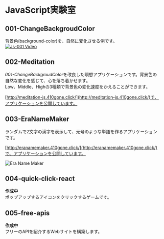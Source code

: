 # JavaScript実験室
## 001-ChangeBackgroudColor
背景色(background-color)を、自然に変化させる例です。  
[![Js-001 Video](https://img.youtube.com/vi/79iMaUdrA-s/0.jpg)](http://www.youtube.com/watch?v=79iMaUdrA-s)

## 002-Meditation
*001-ChangeBackgroudColor*を改良した瞑想アプリケーションです。背景色の自然な変化を感じて、心を落ち着かせます。  
Low、Middle、Highの3種類で背景色の変化速度をかえることができます。  
  
[http://meditation-js.410gone.click/](http://meditation-js.410gone.click/)で、アプリケーションを公開しています。

## 003-EraNameMaker
ランダムで2文字の漢字を表示して、元号のような単語を作るアプリケーションです。
  
[http://eranamemaker.410gone.click/](http://eranamemaker.410gone.click/)で、アプリケーションを公開しています。
  
![Era Name Maker](https://github.com/sumomo-99/JavaScript-Laboratory/blob/images/003-EraNameMaker.png)

## 004-quick-click-react
**作成中**  
ポップアップするアイコンをクリックするゲームです。

## 005-free-apis
**作成中**  
フリーのAPIを紹介するWebサイトを構築します。